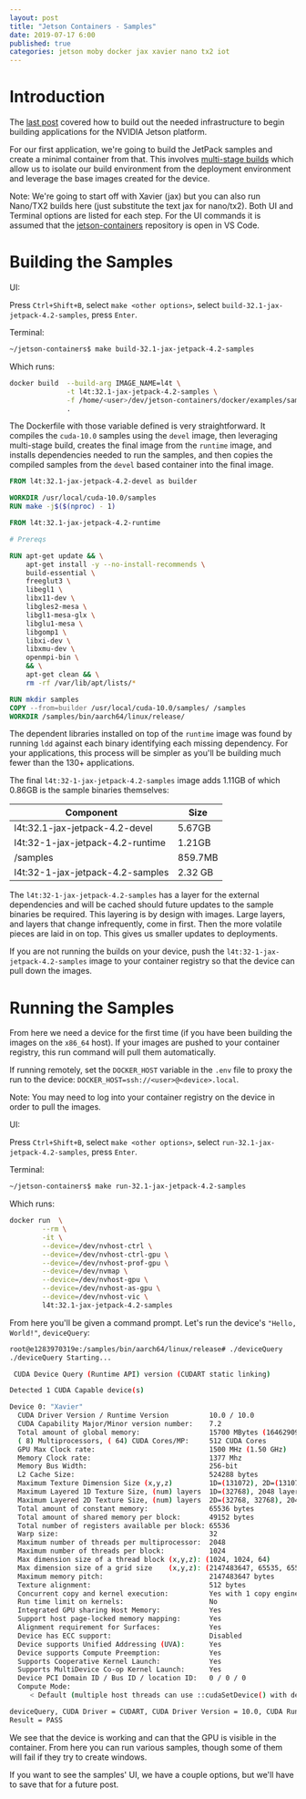 ```yaml
---
layout: post
title: "Jetson Containers - Samples"
date: 2019-07-17 6:00
published: true
categories: jetson moby docker jax xavier nano tx2 iot
---
```

# Introduction

The [last post][] covered how to build out the needed infrastructure to begin building applications for the NVIDIA Jetson platform.

For our first application, we're going to build the JetPack samples and create a minimal container from that. This involves [multi-stage builds](https://docs.docker.com/develop/develop-images/multistage-build) which allow us to isolate our build environment from the deployment environment and leverage the base images created for the device.

Note: We're going to start off with Xavier (jax) but you can also run Nano/TX2 builds here (just substitute the text jax for nano/tx2). Both UI and Terminal options are listed for each step. For the UI commands it is assumed that the [jetson-containers](https://github.com/idavis/jetson-containers) repository is open in VS Code.

# Building the Samples

UI:

Press `Ctrl+Shift+B`, select `make <other options>`, select `build-32.1-jax-jetpack-4.2-samples`, press `Enter`.

Terminal:

```bash
~/jetson-containers$ make build-32.1-jax-jetpack-4.2-samples
```

Which runs:

```bash
docker build  --build-arg IMAGE_NAME=l4t \
              -t l4t:32.1-jax-jetpack-4.2-samples \
              -f /home/<user>/dev/jetson-containers/docker/examples/samples/Dockerfile \
              .
```

The Dockerfile with those variable defined is very straightforward. It compiles the `cuda-10.0` samples using the `devel` image, then leveraging multi-stage build, creates the final image from the `runtime` image, and installs dependencies needed to run the samples, and then copies the compiled samples from the `devel` based container into the final image.

```Dockerfile
FROM l4t:32.1-jax-jetpack-4.2-devel as builder

WORKDIR /usr/local/cuda-10.0/samples
RUN make -j$($(nproc) - 1)

FROM l4t:32.1-jax-jetpack-4.2-runtime

# Prereqs

RUN apt-get update && \
    apt-get install -y --no-install-recommends \
    build-essential \
    freeglut3 \
    libegl1 \
    libx11-dev \
    libgles2-mesa \
    libgl1-mesa-glx \
    libglu1-mesa \
    libgomp1 \
    libxi-dev \
    libxmu-dev \
    openmpi-bin \
    && \
    apt-get clean && \
    rm -rf /var/lib/apt/lists/*

RUN mkdir samples
COPY --from=builder /usr/local/cuda-10.0/samples/ /samples
WORKDIR /samples/bin/aarch64/linux/release/
```

The dependent libraries installed on top of the `runtime` image was found by running `ldd` against each binary identifying each missing dependency. For your applications, this process will be simpler as you'll be building much fewer than the 130+ applications.

The final `l4t:32-1-jax-jetpack-4.2-samples` image adds 1.11GB of which 0.86GB is the sample binaries themselves:

| Component | Size |
|---|---|
| l4t:32.1-jax-jetpack-4.2-devel | 5.67GB |
| l4t:32-1-jax-jetpack-4.2-runtime | 1.21GB |
| /samples |  859.7MB |
| l4t:32-1-jax-jetpack-4.2-samples | 2.32 GB |

The `l4t:32-1-jax-jetpack-4.2-samples` has a layer for the external dependencies and will be cached should future updates to the sample binaries be required. This layering is by design with images. Large layers, and layers that change infrequently, come in first. Then the more volatile pieces are laid in on top. This gives us smaller updates to deployments.

If you are not running the builds on your device, push the `l4t:32-1-jax-jetpack-4.2-samples` image to your container registry so that the device can pull down the images.

# Running the Samples

From here we need a device for the first time (if you have been building the images on the `x86_64` host). If your images are pushed to your container registry, this run command will pull them automatically.

If running remotely, set the `DOCKER_HOST` variable in the `.env` file to proxy the run to the device: `DOCKER_HOST=ssh://<user>@<device>.local`.

Note: You may need to log into your container registry on the device in order to pull the images.

UI:

Press `Ctrl+Shift+B`, select `make <other options>`, select `run-32.1-jax-jetpack-4.2-samples`, press `Enter`.

Terminal:

```bash
~/jetson-containers$ make run-32.1-jax-jetpack-4.2-samples
```

Which runs:

```bash
docker run  \
        --rm \
        -it \
        --device=/dev/nvhost-ctrl \
        --device=/dev/nvhost-ctrl-gpu \
        --device=/dev/nvhost-prof-gpu \
        --device=/dev/nvmap \
        --device=/dev/nvhost-gpu \
        --device=/dev/nvhost-as-gpu \
        --device=/dev/nvhost-vic \
        l4t:32.1-jax-jetpack-4.2-samples
```

From here you'll be given a command prompt. Let's run the device's `"Hello, World!"`, `deviceQuery`:

```bash
root@e1283970319e:/samples/bin/aarch64/linux/release# ./deviceQuery
./deviceQuery Starting...

 CUDA Device Query (Runtime API) version (CUDART static linking)

Detected 1 CUDA Capable device(s)

Device 0: "Xavier"
  CUDA Driver Version / Runtime Version          10.0 / 10.0
  CUDA Capability Major/Minor version number:    7.2
  Total amount of global memory:                 15700 MBytes (16462909440 bytes)
  ( 8) Multiprocessors, ( 64) CUDA Cores/MP:     512 CUDA Cores
  GPU Max Clock rate:                            1500 MHz (1.50 GHz)
  Memory Clock rate:                             1377 Mhz
  Memory Bus Width:                              256-bit
  L2 Cache Size:                                 524288 bytes
  Maximum Texture Dimension Size (x,y,z)         1D=(131072), 2D=(131072, 65536), 3D=(16384, 16384, 16384)
  Maximum Layered 1D Texture Size, (num) layers  1D=(32768), 2048 layers
  Maximum Layered 2D Texture Size, (num) layers  2D=(32768, 32768), 2048 layers
  Total amount of constant memory:               65536 bytes
  Total amount of shared memory per block:       49152 bytes
  Total number of registers available per block: 65536
  Warp size:                                     32
  Maximum number of threads per multiprocessor:  2048
  Maximum number of threads per block:           1024
  Max dimension size of a thread block (x,y,z): (1024, 1024, 64)
  Max dimension size of a grid size    (x,y,z): (2147483647, 65535, 65535)
  Maximum memory pitch:                          2147483647 bytes
  Texture alignment:                             512 bytes
  Concurrent copy and kernel execution:          Yes with 1 copy engine(s)
  Run time limit on kernels:                     No
  Integrated GPU sharing Host Memory:            Yes
  Support host page-locked memory mapping:       Yes
  Alignment requirement for Surfaces:            Yes
  Device has ECC support:                        Disabled
  Device supports Unified Addressing (UVA):      Yes
  Device supports Compute Preemption:            Yes
  Supports Cooperative Kernel Launch:            Yes
  Supports MultiDevice Co-op Kernel Launch:      Yes
  Device PCI Domain ID / Bus ID / location ID:   0 / 0 / 0
  Compute Mode:
     < Default (multiple host threads can use ::cudaSetDevice() with device simultaneously) >

deviceQuery, CUDA Driver = CUDART, CUDA Driver Version = 10.0, CUDA Runtime Version = 10.0, NumDevs = 1
Result = PASS
```

We see that the device is working and can that the GPU is visible in the container. From here you can run various samples, though some of them will fail if they try to create windows. 

If you want to see the samples' UI, we have a couple options, but we'll have to save that for a future post.

[last post]: /2019/07/jetson-containers-introduction